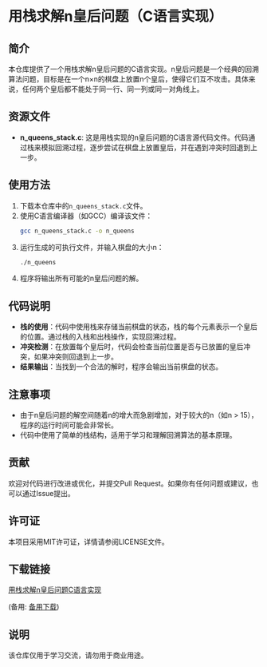 # 用栈求解n皇后问题（C语言实现）

## 简介

本仓库提供了一个用栈求解n皇后问题的C语言实现。n皇后问题是一个经典的回溯算法问题，目标是在一个n×n的棋盘上放置n个皇后，使得它们互不攻击。具体来说，任何两个皇后都不能处于同一行、同一列或同一对角线上。

## 资源文件

- **n_queens_stack.c**: 这是用栈实现的n皇后问题的C语言源代码文件。代码通过栈来模拟回溯过程，逐步尝试在棋盘上放置皇后，并在遇到冲突时回退到上一步。

## 使用方法

1. 下载本仓库中的`n_queens_stack.c`文件。
2. 使用C语言编译器（如GCC）编译该文件：
   ```bash
   gcc n_queens_stack.c -o n_queens
   ```
3. 运行生成的可执行文件，并输入棋盘的大小n：
   ```bash
   ./n_queens
   ```
4. 程序将输出所有可能的n皇后问题的解。

## 代码说明

- **栈的使用**：代码中使用栈来存储当前棋盘的状态，栈的每个元素表示一个皇后的位置。通过栈的入栈和出栈操作，实现回溯过程。
- **冲突检测**：在放置每个皇后时，代码会检查当前位置是否与已放置的皇后冲突，如果冲突则回退到上一步。
- **结果输出**：当找到一个合法的解时，程序会输出当前棋盘的状态。

## 注意事项

- 由于n皇后问题的解空间随着n的增大而急剧增加，对于较大的n（如n > 15），程序的运行时间可能会非常长。
- 代码中使用了简单的栈结构，适用于学习和理解回溯算法的基本原理。

## 贡献

欢迎对代码进行改进或优化，并提交Pull Request。如果你有任何问题或建议，也可以通过Issue提出。

## 许可证

本项目采用MIT许可证，详情请参阅LICENSE文件。

## 下载链接
[用栈求解n皇后问题C语言实现](https://pan.quark.cn/s/96225c934f18) 

(备用: [备用下载](https://pan.baidu.com/s/1hSREKKrgw7PThPxTNebAGg?pwd=1234))

## 说明

该仓库仅用于学习交流，请勿用于商业用途。
